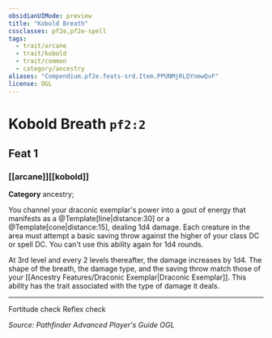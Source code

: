 ```yaml
---
obsidianUIMode: preview
title: "Kobold Breath"
cssclasses: pf2e,pf2e-spell
tags:
  - trait/arcane
  - trait/kobold
  - trait/common
  - category/ancestry
aliases: "Compendium.pf2e.feats-srd.Item.PPUNMjRLQYnmwQvF"
license: OGL
---
```

# Kobold Breath `pf2:2`
## Feat 1
### [[arcane]][[kobold]]

**Category** ancestry; 




You channel your draconic exemplar's power into a gout of energy that manifests as a @Template\[line|distance:30\] or a @Template\[cone|distance:15\], dealing 1d4 damage. Each creature in the area must attempt a basic saving throw against the higher of your class DC or spell DC. You can't use this ability again for 1d4 rounds.

At 3rd level and every 2 levels thereafter, the damage increases by 1d4. The shape of the breath, the damage type, and the saving throw match those of your [[Ancestry Features/Draconic Exemplar|Draconic Exemplar]]. This ability has the trait associated with the type of damage it deals.

* * *

Fortitude check Reflex check

*Source: Pathfinder Advanced Player's Guide*
*OGL*
